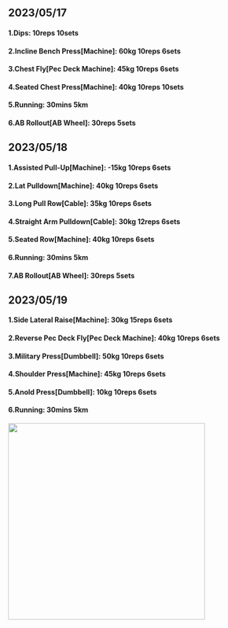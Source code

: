 ## 2023/05/17
#### 1.Dips: 10reps 10sets
#### 2.Incline Bench Press\[Machine\]: 60kg 10reps 6sets
#### 3.Chest Fly\[Pec Deck Machine\]: 45kg 10reps 6sets
#### 4.Seated Chest Press\[Machine\]: 40kg 10reps 10sets
#### 5.Running: 30mins 5km
#### 6.AB Rollout\[AB Wheel\]: 30reps 5sets

## 2023/05/18
#### 1.Assisted Pull-Up\[Machine\]: -15kg 10reps 6sets
#### 2.Lat Pulldown\[Machine\]: 40kg 10reps 6sets
#### 3.Long Pull Row\[Cable\]: 35kg 10reps 6sets
#### 4.Straight Arm Pulldown\[Cable\]: 30kg 12reps 6sets
#### 5.Seated Row\[Machine\]: 40kg 10reps 6sets
#### 6.Running: 30mins 5km
#### 7.AB Rollout\[AB Wheel\]: 30reps 5sets

## 2023/05/19
#### 1.Side Lateral Raise\[Machine\]: 30kg 15reps 6sets
#### 2.Reverse Pec Deck Fly\[Pec Deck Machine\]: 40kg 10reps 6sets
#### 3.Military Press\[Dumbbell\]: 50kg 10reps 6sets
#### 4.Shoulder Press\[Machine\]: 45kg 10reps 6sets
#### 5.Anold Press\[Dumbbell\]: 10kg 10reps 6sets
#### 6.Running: 30mins 5km

<img src='../_resources/__089.png' width='400px' />
